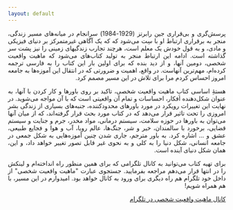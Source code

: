 ```yaml
---
layout: default
---
```


<div dir="rtl">
<div style='text-align: justify;'>
پرسش‌گری و بی‌قراری جین رابرتز (1929-1984) سرانجام در میانه‌های مسیر زندگی، منجر به برقراری ارتباط او با سِت می‌شود که که یک آگاهی غیرمتمرکز بر دنیای فیزیکی و مادی، و به قول خودش یک معلم است، هرچند تجارب زندگیهای زمینی را نیز پشت سر گذاشته است. ادامه این ارتباط منجر به تولید کتاب‌های می‌شود که ماهیت واقعیت شخصی، دومین آنها، و از دید بنده که برای اولین بار این کتاب را به فارسی ترجمه کرده‌ام، مهم‌ترین آنهاست. در واقع، اهمیت و ضرورتی که در انتقال این آموزه‌ها به جامعه امروز احساس کردم مرا برای تلاش در این مسیر مصمم کرد.
<br/>

هستۀِ اساسی کتابِ ماهیت واقعیت شخصی، تاکید بر روی باورها و کار کردن با آنها، به عنوان شکل‌دهنده افکار، احساسات و تمام آن واقعیتی است که با آن مواجه می‌شوید. در نهایت این تغییرات رویکرد در مورد باورهای محدودکننده، جنبه‌های بسیاری از زندگی بشر امروزی را تحت تاثیر قرار می‌دهد که در کتاب مورد بحث قرار گرفته‌اند، که از میان آنها می‌توان به باورها در حوزه سلامت، سیستم درمانی، مواد مخدر، جرم و جنایت و سیستم قضایی، برخورد با سالمندان، خیر و شر، جنگ‌ها، عالم رویا، آب و هوا و فجایع طبیعی، عشق و ... اشاره کرد. به باور مترجم، جاری شدن چنین آموزه‌هایی به شکل جمعی در جامعه انسانی، شکل دنیا را به کلی و به نحوی غیر قابل تصور تغییر خواهد داد، و این، همان شکل دنیای آینده است.
<br/>

برای تهیه کتاب می‌توانید به کانال تلگرامی که برای همین منظور راه انداخته‌ام و لینکش را در انتها قرار می‌دهم مراجعه بفرمایید. جستجوی عبارت "ماهیت واقعیت شخصی" از داخل خود تلگرام هم راه دیگری برای ورود به کانال خواهد بود. امیدوارم در این مسیر، با هم همراه شویم!
<br/>

[کانال ماهیت واقعیت شخصی در تلگرام](https://t.me/NaoPeRe/3)
</div>
</div>

